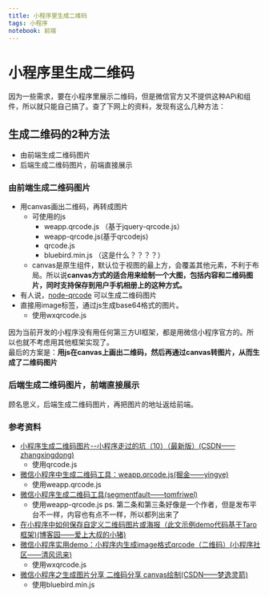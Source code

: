 ```yaml
---
title: 小程序里生成二维码
tags: 小程序
notebook: 前端
---
```

# 小程序里生成二维码
因为一些需求，要在小程序里展示二维码，但是微信官方又不提供这种APi和组件，所以就只能自己搞了。查了下网上的资料，发现有这么几种方法：

## 生成二维码的2种方法
- 由前端生成二维码图片
- 后端生成二维码图片，前端直接展示
### 由前端生成二维码图片
- 用canvas画出二维码，再转成图片
  - 可使用的js
    - weapp.qrcode.js （基于jquery-qrcode.js）
    - weapp-qrcode.js(基于qrcodejs)
    - qrcode.js
    - bluebird.min.js （这是什么？？？？）
  - canvas是原生组件，默认位于视图的最上方，会覆盖其他元素，不利于布局。所以说**canvas方式的适合用来绘制一个大图，包括内容和二维码图片，同时支持保存到用户手机相册上的这种方式。**
- 有人说，[node-qrcode](https://github.com/soldair/node-qrcode) 可以生成二维码图片  
- 直接用image标签，通过js生成base64格式的图片。
  - 使用wxqrcode.js  

因为当前开发的小程序没有用任何第三方UI框架，都是用微信小程序官方的。所以也就不考虑用其他框架实现了。  
最后的方案是：**用js在canvas上画出二维码，然后再通过canvas转图片，从而生成了二维码图片**

### 后端生成二维码图片，前端直接展示
顾名思义，后端生成二维码图片，再把图片的地址返给前端。

### 参考资料
- [小程序生成二维码图片--小程序走过的坑（10）（最新版）(CSDN——zhangxingdong)](https://blog.csdn.net/zhanxingdong/article/details/83023084)
  - 使用qrcode.js
- [微信小程序中生成二维码工具：weapp.qrcode.js(掘金——yingye)](https://juejin.im/post/5a75466f5188257a5c6040d2)
  - 使用weapp.qrcode.js
- [微信小程序生成二维码工具(segmentfault——tomfriwel)](https://segmentfault.com/a/1190000012675069) 
  - 使用weapp-qrcode.js 
ps. 第二条和第三条好像是一个作者，但是发布平台不一样，内容也有点不一样，所以都列出来了
- [在小程序中如何保存自定义二维码图片或海报（此文示例demo代码基于Taro框架)(博客园——爱上大叔的小猪)](https://www.cnblogs.com/xiaozhu007/p/10394337.html)
- [微信小程序实用demo：小程序内生成image格式qrcode（二维码）(小程序社区——清风讯来)](http://www.wxapp-union.com/thread-4263-1-1.html) 
  - 使用wxqrcode.js
- [微信小程序之生成图片分享 二维码分享 canvas绘制(CSDN——梦逸灵箭)](https://blog.csdn.net/weixin_42661321/article/details/82466467)
  - 使用bluebird.min.js
